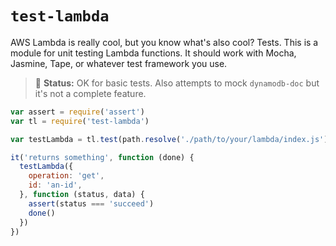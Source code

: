 # `test-lambda`

AWS Lambda is really cool, but you know what's also cool? Tests. This is a module for unit testing Lambda functions. It should work with Mocha, Jasmine, Tape, or whatever test framework you use.

> :rotating_light: **Status:** OK for basic tests. Also attempts to mock `dynamodb-doc` but it's not a complete feature.

```js
var assert = require('assert')
var tl = require('test-lambda')

var testLambda = tl.test(path.resolve('./path/to/your/lambda/index.js'))

it('returns something', function (done) {
  testLambda({
    operation: 'get',
    id: 'an-id',
  }, function (status, data) {
    assert(status === 'succeed')
    done()
  })
})
```

